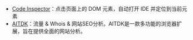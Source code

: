 - [Code Inspector](https://inspector.fe-dev.cn/en/)：点击页面上的 DOM 元素，自动打开 IDE 并定位到当前元素
- [AITDK](https://aitdk.com/zh-CN/extension/)：流量 & Whois & 网站SEO分析。AITDK是一款多功能的浏览器扩展，旨在提供全面的网站分析。
